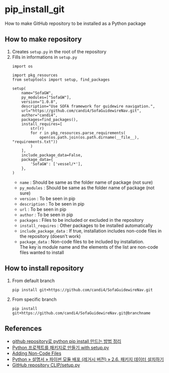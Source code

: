 # pip_install_git
How to make GitHub repository to be installed as a Python package

## How to make repository
1. Creates `setup.py` in the root of the repository
2. Fills in informations in `setup.py`
    ```
    import os

    import pkg_resources
    from setuptools import setup, find_packages

    setup(
        name="SofaGW",
        py_modules=["SofaGW"],
        version="1.0.8",
        description="Use SOFA framework for guidewire navigation.",
        url="https://github.com/candi4/SofaGuidewireNav.git",
        author="candi4",
        packages=find_packages(),
        install_requires=[
            str(r)
            for r in pkg_resources.parse_requirements(
                open(os.path.join(os.path.dirname(__file__), "requirements.txt"))
            )
        ],
        include_package_data=False,
        package_data={
            'SofaGW': ['vessel/*'],
        },
    )
    ```
    * `name` : Should be same as the folder name of package (not sure)
    * `py_modules` : Should be same as the folder name of package (not sure)
    * `version` : To be seen in pip
    * `description` : To be seen in pip
    * `url` : To be seen in pip
    * `author` : To be seen in pip
    * `packages` : Files to be included or excluded in the repository
    * `install_requires` : Other packages to be installed automatically
    * `include_package_data` : If true, installation includes non-code files in the repository (doesn't work)
    * `package_data` : Non-code files to be included by installation.    
    The key is module name and the elements of the list are non-code files wanted to install

## How to install repository
1. From default branch
    ```
    pip install git+https://github.com/candi4/SofaGuidewireNav.git
    ```
2. From specific branch
    ```
    pip install git+https://github.com/candi4/SofaGuidewireNav.git@branchname
    ```
## References
* [github repository로 python pip install 만드는 방법 정리](https://lsjsj92.tistory.com/592)
* [Python 프로젝트를 패키지로 만들기 with setup.py](https://velog.io/@rhee519/python-project-packaging-setuptools)
* [Adding Non-Code Files](https://python-packaging.readthedocs.io/en/latest/non-code-files.html)
* [Python » 설명서 » 파이썬 모듈 배포 (레거시 버전) » 2.6. 패키지 데이터 설치하기](https://python.flowdas.com/distutils/setupscript.html#installing-package-data)
* [GitHub repository CLIP/setup.py](https://github.com/openai/CLIP/blob/main/setup.py)
